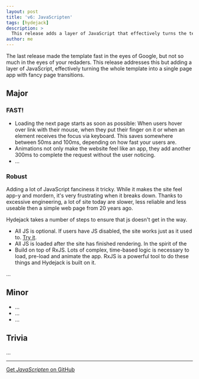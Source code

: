 ```yaml
---
layout: post
title: 'v6: JavaScripten'
tags: [hydejack]
description: >
  This release adds a layer of JavaScript that effectively turns the template into a singe page app*.
author: me
---
```


The last release made the template fast in the eyes of Google, but not so much in the eyes of your redaders.
This release addresses this but adding a layer of JavaScript, effectively turning the whole template into a single page app with fancy page transitions.

## Major

### FAST!
* Loading the next page starts as soon as possible: When users hover over link with their mouse, when they put their finger on it or when an element receives the focus via keyboard. This saves somewhere between 50ms and 100ms, depending on how fast your users are.
* Animations not only make the website feel like an app, they add another 300ms to complete the request without the user noticing.
* ...

### Robust
Adding a lot of JavaScript fanciness it tricky. While it makes the site feel app-y and mordern, it's very frustrating when it breaks down. Thanks to excessive engineering, a lot of site today are slower, less reliable and less useable then a simple web page from 20 years ago.

Hydejack takes a number of steps to ensure that js doesn't get in the way.

* All JS is optional. If users have JS disabled, the site works just as it used to. [Try it]().
* All JS is loaded after the site has finished rendering. In the spirit of the
* Build on top of RxJS. Lots of complex, time-based logic is necessary to load, pre-load and animate the app. RxJS is a powerful tool to do these things and Hydejack is built on it.

...


## Minor

* ...
* ...
* ...

## Trivia

...

***

[Get *JavaScripten* on GitHub](https://github.com/qwtel/hydejack/releases/tag/v6.0.0)
